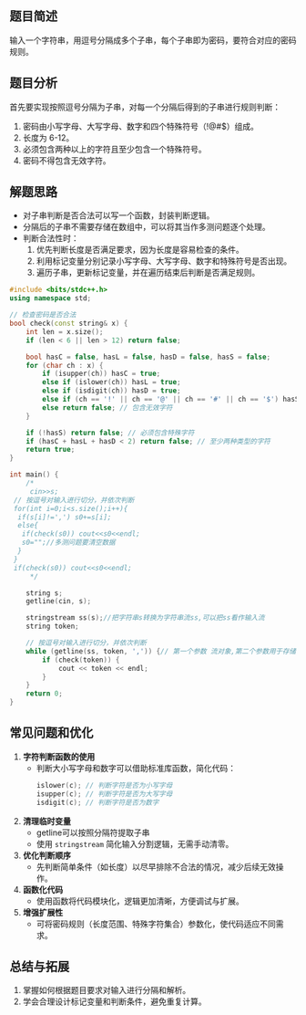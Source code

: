 ## 题目简述

输入一个字符串，用逗号分隔成多个子串，每个子串即为密码，要符合对应的密码规则。

## 题目分析

首先要实现按照逗号分隔为子串，对每一个分隔后得到的子串进行规则判断：

1. 密码由小写字母、大写字母、数字和四个特殊符号（!@#$）组成。
2. 长度为 6-12。
3. 必须包含两种以上的字符且至少包含一个特殊符号。
4. 密码不得包含无效字符。

## 解题思路

- 对子串判断是否合法可以写一个函数，封装判断逻辑。
- 分隔后的子串不需要存储在数组中，可以将其当作多测问题逐个处理。
- 判断合法性时：
  1. 优先判断长度是否满足要求，因为长度是容易检查的条件。
  2. 利用标记变量分别记录小写字母、大写字母、数字和特殊符号是否出现。
  3. 遍历子串，更新标记变量，并在遍历结束后判断是否满足规则。

```cpp
#include <bits/stdc++.h>
using namespace std;

// 检查密码是否合法
bool check(const string& x) {
    int len = x.size();
    if (len < 6 || len > 12) return false;

    bool hasC = false, hasL = false, hasD = false, hasS = false;
    for (char ch : x) {
        if (isupper(ch)) hasC = true;
        else if (islower(ch)) hasL = true;
        else if (isdigit(ch)) hasD = true;
        else if (ch == '!' || ch == '@' || ch == '#' || ch == '$') hasS = true;
        else return false; // 包含无效字符
    }

    if (!hasS) return false; // 必须包含特殊字符
    if (hasC + hasL + hasD < 2) return false; // 至少两种类型的字符
    return true;
}

int main() {
    /* 
     cin>>s;
 // 按逗号对输入进行切分，并依次判断
 for(int i=0;i<s.size();i++){
  if(s[i]!=',') s0+=s[i];
  else{
   if(check(s0)) cout<<s0<<endl;
   s0="";//多测问题要清空数据
  }
 }
 if(check(s0)) cout<<s0<<endl;
     */

    string s;
    getline(cin, s);

    stringstream ss(s);//把字符串s转换为字符串流ss,可以把ss看作输入流
    string token;

    // 按逗号对输入进行切分，并依次判断
    while (getline(ss, token, ',')) {// 第一个参数 流对象,第二个参数用于存储切分后的字符串，第三个参数是切分符
        if (check(token)) {
            cout << token << endl;
        }
    }
    return 0;
}
```

## 常见问题和优化

1. **字符判断函数的使用**
   - 判断大小写字母和数字可以借助标准库函数，简化代码：
     ```cpp
     islower(c); // 判断字符是否为小写字母
     isupper(c); // 判断字符是否为大写字母
     isdigit(c); // 判断字符是否为数字
     ```
2. **清理临时变量**
   - getline可以按照分隔符提取子串
   - 使用 `stringstream` 简化输入分割逻辑，无需手动清零。
3. **优化判断顺序**
   - 先判断简单条件（如长度）以尽早排除不合法的情况，减少后续无效操作。
4. **函数化代码**
   - 使用函数将代码模块化，逻辑更加清晰，方便调试与扩展。
5. **增强扩展性**
   - 可将密码规则（长度范围、特殊字符集合）参数化，使代码适应不同需求。

## 总结与拓展

1. 掌握如何根据题目要求对输入进行分隔和解析。
2. 学会合理设计标记变量和判断条件，避免重复计算。


